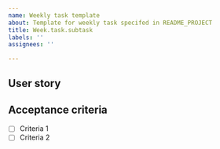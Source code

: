 ```yaml
---
name: Weekly task template
about: Template for weekly task specifed in README_PROJECT
title: Week.task.subtask
labels: ''
assignees: ''

---
```


## User story


## Acceptance criteria
- [ ] Criteria 1
- [ ] Criteria 2
